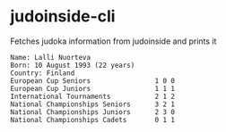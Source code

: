 # judoinside-cli
Fetches judoka information from judoinside and prints it

```
Name: Lalli Nuorteva
Born: 10 August 1993 (22 years)
Country: Finland
European Cup Seniors                1 0 0
European Cup Juniors                1 1 1
International Tournaments           2 1 2
National Championships Seniors      3 2 1
National Championships Juniors      2 3 0
National Championships Cadets       0 1 1
```

